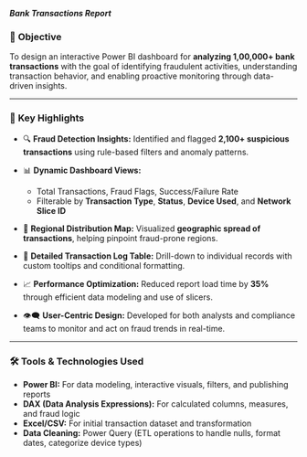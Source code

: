 ***Bank Transactions Report***

### 📌 **Objective**

To design an interactive Power BI dashboard for **analyzing 1,00,000+ bank transactions** with the goal of identifying fraudulent activities, understanding transaction behavior, and enabling proactive monitoring through data-driven insights.

---

### 🌟 **Key Highlights**

* 🔍 **Fraud Detection Insights:** Identified and flagged **2,100+ suspicious transactions** using rule-based filters and anomaly patterns.
* 📊 **Dynamic Dashboard Views:**

  * Total Transactions, Fraud Flags, Success/Failure Rate
  * Filterable by **Transaction Type**, **Status**, **Device Used**, and **Network Slice ID**
* 📌 **Regional Distribution Map:** Visualized **geographic spread of transactions**, helping pinpoint fraud-prone regions.
* 🧾 **Detailed Transaction Log Table:** Drill-down to individual records with custom tooltips and conditional formatting.
* 📈 **Performance Optimization:** Reduced report load time by **35%** through efficient data modeling and use of slicers.
* 👁️‍🗨️ **User-Centric Design:** Developed for both analysts and compliance teams to monitor and act on fraud trends in real-time.

---

### 🛠️ **Tools & Technologies Used**

* **Power BI:** For data modeling, interactive visuals, filters, and publishing reports
* **DAX (Data Analysis Expressions):** For calculated columns, measures, and fraud logic
* **Excel/CSV:** For initial transaction dataset and transformation
* **Data Cleaning:** Power Query (ETL operations to handle nulls, format dates, categorize device types)


